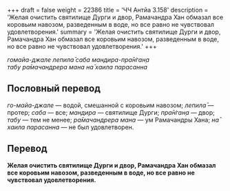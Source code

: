 +++
draft = false
weight = 22386
title = 'ЧЧ Антйа 3.158'
description = 'Желая очистить святилище Дурги и двор, Рамачандра Хан обмазал все коровьим навозом, разведенным в воде, но все равно не чувствовал удовлетворения.'
summary = 'Желая очистить святилище Дурги и двор, Рамачандра Хан обмазал все коровьим навозом, разведенным в воде, но все равно не чувствовал удовлетворения.'
+++

_гомайа-джале лепила̄ саба мандира-пра̄н̇ган̣а  
табу ра̄мачандрера мана на̄ хаила парасанна_

## Пословный перевод

_го_\-_майа_\-_джале_ — водой, смешанной с коровьим навозом; _лепила̄_ — протер; _саба_ — все; _мандира_ — святилище Дурги; _пра̄н̇ган̣а_ — двор; _табу_ — тем не менее; _ра̄мачандрера_ _мана_ — ум Рамачандры Хана; _на̄_ _хаила_ _парасанна_ — не был удовлетворен.

## Перевод

**Желая очистить святилище Дурги и двор, Рамачандра Хан обмазал все коровьим навозом, разведенным в воде, но все равно не чувствовал удовлетворения.**
